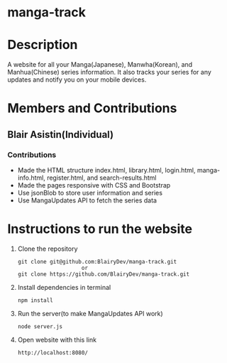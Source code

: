 # manga-track

# Description
A website for all your Manga(Japanese), Manwha(Korean), and Manhua(Chinese) series information. It also tracks your series for any updates and notify you on your mobile devices.


# Members and Contributions

## Blair Asistin(Individual)

### Contributions

- Made the HTML structure index.html, library.html, login.html, manga-info.html, register.html, and search-results.html
- Made the pages responsive with CSS and Bootstrap
- Use jsonBlob to store user information and series
- Use MangaUpdates API to fetch the series data


# Instructions to run the website

1. Clone the repository
    ```terminal
    git clone git@github.com:BlairyDev/manga-track.git
                        or
    git clone https://github.com/BlairyDev/manga-track.git

2. Install dependencies in terminal
    ```terminal
    npm install

3. Run the server(to make MangaUpdates API work)
    ```terminal
    node server.js

4. Open website with this link
    ```terminal
    http://localhost:8080/
        


